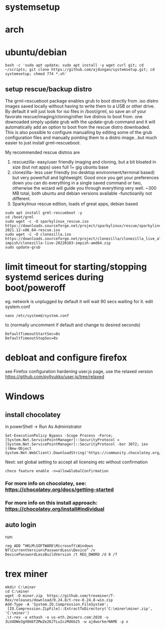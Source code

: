 # systemsetup

# arch


# ubuntu/debian
```
bash -c 'sudo apt update; sudo apt install -y wget curl git; cd ~/scripts; git clone https://github.com/ajdungan/systemsetup.git; cd systemsetup; chmod 774 *.sh'
```
## setup rescue/backup distro
The grml-rescueboot package enables grub to boot directly from .iso distro images saved locally without having to write them to a USB or other drive. By default it will just look for iso files in /boot/grml, so save an of your favorate rescue/imaging/cloning/other live distros to boot from. one downoaded simply update grub with the update-grub command and it will automatically add an option to boot from the rescue distro downloaded. This is also possible to configure manualling by editing some of the grub configuration files and manually pointing them to a distro image...but much easier to just install grml-rescueboot.

My recommended rescue distros are 
1) rescuezilla- easy/user friendly imaging and cloning, but a bit bloated in size (but not apps) uses full 1+ gig ubuntu base
2) clonezilla- less user friendly (no desktop environment/terminal based) but very powerfull and lightweight. Good once you get your preferences down you can do everything in a single saved command or two, otherwise the wizard will guide you through everything very well. ~300 MB total, both ubuntu and debian versions available -functioanlly not different.
3) Sparkylinux rescue edition, loads of great apps, debian based 

```
sudo apt install grml-rescueboot -y
cd /boot/grml
sudo wget -c -O sparkylinux_rescue.iso https://downloads.sourceforge.net/project/sparkylinux/rescue/sparkylinux-2021.12-x86_64-rescue.iso
sudo wget -c -O clonezilla.iso https://downloads.sourceforge.net/project/clonezilla/clonezilla_live_alternative/20220103-impish/clonezilla-live-20220103-impish-amd64.zip
sudo update-grub

```

# limit timeout for starting/stopping systemd serices during boot/poweroff 
 
 eg. network is unplugged by default it will wait 90 secs waiting for it.
 edit system.conf
 ```
 nano /etc/systemd/system.conf  
 ```
to (normally uncomment if default and change to desired seconds)
```
DefaultTimeoutStartSec=8s
DefaultTimeoutStopSec=8s
```



# debloat and configure firefox
see Firefox configuration hardening user.js page, use the relaxed version
https://github.com/pyllyukko/user.js/tree/relaxed


# Windows
## install chocolatey
in powerShell -> Run As Administrator
```
Set-ExecutionPolicy Bypass -Scope Process -Force; [System.Net.ServicePointManager]::SecurityProtocol = [System.Net.ServicePointManager]::SecurityProtocol -bor 3072; iex ((New-Object System.Net.WebClient).DownloadString('https://community.chocolatey.org/install.ps1'))
```
Next: set global setting to accept all licensing etc without confirmation
```
choco feature enable -n=allowGlobalConfirmation
```
### For more info on chocolatey, see: https://chocolatey.org/docs/getting-started
### For more info on this install approach: https://chocolatey.org/install#individual

## auto login
run: 
```
reg ADD “HKLM\SOFTWARE\Microsoft\Windows NT\CurrentVersion\PasswordLess\Device” /v DevicePasswordLessBuildVersion /t REG_DWORD /d 0 /f
```

# trex miner
```
mkdir C:\miner
cd C:\miner
wget -O miner.zip  https://github.com/trexminer/T-Rex/releases/download/0.24.8/t-rex-0.24.8-win.zip
Add-Type -A 'System.IO.Compression.FileSystem';
 [IO.Compression.ZipFile]::ExtractToDirectory('C:\miner\miner.zip', 'C:\miner')
.\t-rex -a ethash -o us-eth.2miners.com:2020 -u 3LU4DWe3gX8mbTZMwZe2KJTLu2czMd6b25 -w ajdworkerNAME -p x
```
